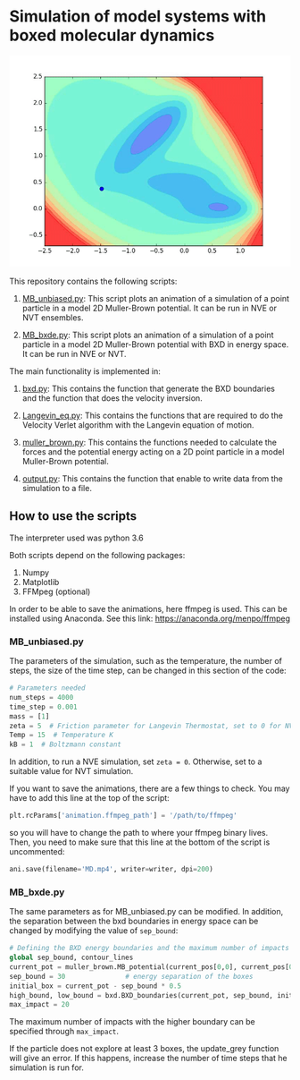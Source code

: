 # Simulation of model systems with boxed molecular dynamics

![](https://github.com/SilviaAmAm/bxde/blob/master/visuals/bxd.gif)

This repository contains the following scripts:

1. [MB_unbiased.py](./MB_unbiased.py):
This script plots an animation of a simulation of a point particle in a model 2D Muller-Brown potential. It can be run in NVE or NVT ensembles.

2. [MB_bxde.py](./MB_bxde.py):
This script plots an animation of a simulation of a point particle in a model 2D Muller-Brown potential with BXD in energy space. It can be run in NVE or NVT.

The main functionality is implemented in:

1. [bxd.py](./bxd.py):
This contains the function that generate the BXD boundaries and the function that does the velocity inversion.

2. [Langevin_eq.py](./Langevin_eq.py):
This contains the functions that are required to do the Velocity Verlet algorithm with the Langevin equation of motion.

3. [muller_brown.py](./muller_brown.py):
This contains the functions needed to calculate the forces and the potential energy acting on a 2D point particle in a model Muller-Brown potential.

4. [output.py](./output.py):
This contains the function that enable to write data from the simulation to a file.

## How to use the scripts

The interpreter used was python 3.6

Both scripts depend on the following packages:
1. Numpy
2. Matplotlib
3. FFMpeg (optional)

In order to be able to save the animations, here ffmpeg is used. This can be installed using Anaconda. See this link: https://anaconda.org/menpo/ffmpeg

### MB_unbiased.py

The parameters of the simulation, such as the temperature, the number of steps, the size of the time step, can be changed in this section of the code:

```python
# Parameters needed
num_steps = 4000
time_step = 0.001
mass = [1]
zeta = 5  # Friction parameter for Langevin Thermostat, set to 0 for NVE simulation
Temp = 15  # Temperature K
kB = 1  # Boltzmann constant
```

In addition, to run a NVE simulation, set `zeta = 0`. Otherwise, set to a suitable value for NVT simulation.

If you want to save the animations, there are a few things to check. You may have to add this line at the top of the script:

```python
plt.rcParams['animation.ffmpeg_path'] = '/path/to/ffmpeg'
```

so you will have to change the path to where your ffmpeg binary lives. Then, you need to make sure that this line at the bottom of the script is uncommented:

```python
ani.save(filename='MD.mp4', writer=writer, dpi=200)
```

### MB_bxde.py

The same parameters as for MB_unbiased.py can be modified. In addition, the separation between the bxd boundaries in energy space can be changed by modifying the value of `sep_bound`:

```python
# Defining the BXD energy boundaries and the maximum number of impacts with a boundary
global sep_bound, contour_lines
current_pot = muller_brown.MB_potential(current_pos[0,0], current_pos[0,1])
sep_bound = 30               # energy separation of the boxes
initial_box = current_pot - sep_bound * 0.5
high_bound, low_bound = bxd.BXD_boundaries(current_pot, sep_bound, initial_box)
max_impact = 20
```

The maximum number of impacts with the higher boundary can be specified through `max_impact`.

If the particle does not explore at least 3 boxes, the update_grey function will give an error. If this happens, increase the number of time steps that he simulation is run for.
